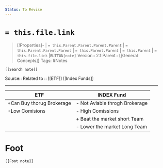 ```yaml
---
Status: To Revise
---
```

# `= this.file.link`
>[!Properties]- | `= this.Parent.Parent.Parent.Parent` |  `= this.Parent.Parent.Parent` | `= this.Parent.Parent` | `= this.Parent` | `= this.file.link` |`BUTTON[note]` 
>Version:: 2.1
>Parent:: [[General Concepts]]
>Tags: #Notes
```meta-bind-embed
[[Search note]]
```
Source::
Related to :: [[ETF]] [[Index Funds]]
***


| ETF | INDEX  Fund |
| ---- | ---- |
| +Can Buy thorug Brokerage | - Not Aviable throgh Brokerage |
| +Low Comisions | - High Comissions |
|  | + Beat the market short Team |
|  | - Lower the market Long Team |







# Foot
```meta-bind-embed
[[Foot note]]
``` 